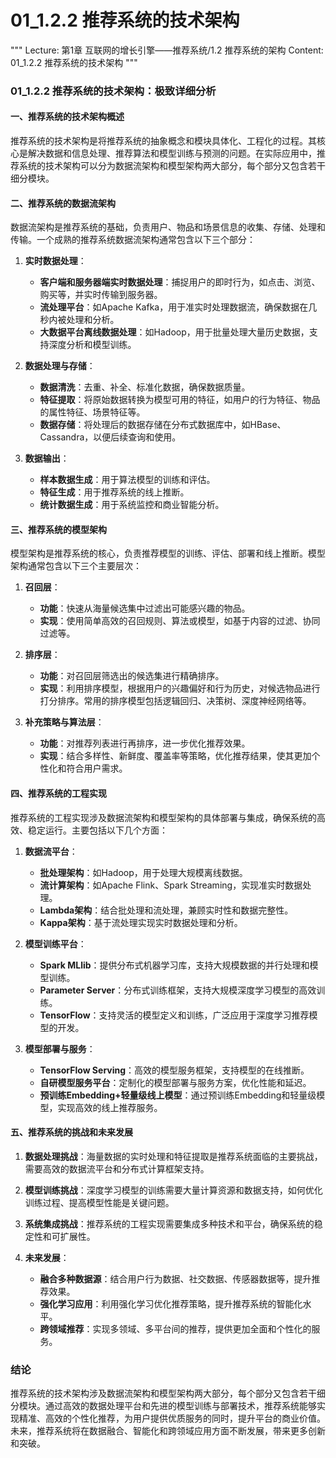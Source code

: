 # 01_1.2.2 推荐系统的技术架构

"""
Lecture: 第1章 互联网的增长引擎——推荐系统/1.2 推荐系统的架构
Content: 01_1.2.2 推荐系统的技术架构
"""

### 01_1.2.2 推荐系统的技术架构：极致详细分析

#### 一、推荐系统的技术架构概述

推荐系统的技术架构是将推荐系统的抽象概念和模块具体化、工程化的过程。其核心是解决数据和信息处理、推荐算法和模型训练与预测的问题。在实际应用中，推荐系统的技术架构可以分为数据流架构和模型架构两大部分，每个部分又包含若干细分模块。

#### 二、推荐系统的数据流架构

数据流架构是推荐系统的基础，负责用户、物品和场景信息的收集、存储、处理和传输。一个成熟的推荐系统数据流架构通常包含以下三个部分：

1. **实时数据处理**：
   - **客户端和服务器端实时数据处理**：捕捉用户的即时行为，如点击、浏览、购买等，并实时传输到服务器。
   - **流处理平台**：如Apache Kafka，用于准实时处理数据流，确保数据在几秒内被处理和分析。
   - **大数据平台离线数据处理**：如Hadoop，用于批量处理大量历史数据，支持深度分析和模型训练。

2. **数据处理与存储**：
   - **数据清洗**：去重、补全、标准化数据，确保数据质量。
   - **特征提取**：将原始数据转换为模型可用的特征，如用户的行为特征、物品的属性特征、场景特征等。
   - **数据存储**：将处理后的数据存储在分布式数据库中，如HBase、Cassandra，以便后续查询和使用。

3. **数据输出**：
   - **样本数据生成**：用于算法模型的训练和评估。
   - **特征生成**：用于推荐系统的线上推断。
   - **统计数据生成**：用于系统监控和商业智能分析。

#### 三、推荐系统的模型架构

模型架构是推荐系统的核心，负责推荐模型的训练、评估、部署和线上推断。模型架构通常包含以下三个主要层次：

1. **召回层**：
   - **功能**：快速从海量候选集中过滤出可能感兴趣的物品。
   - **实现**：使用简单高效的召回规则、算法或模型，如基于内容的过滤、协同过滤等。

2. **排序层**：
   - **功能**：对召回层筛选出的候选集进行精确排序。
   - **实现**：利用排序模型，根据用户的兴趣偏好和行为历史，对候选物品进行打分排序。常用的排序模型包括逻辑回归、决策树、深度神经网络等。

3. **补充策略与算法层**：
   - **功能**：对推荐列表进行再排序，进一步优化推荐效果。
   - **实现**：结合多样性、新鲜度、覆盖率等策略，优化推荐结果，使其更加个性化和符合用户需求。

#### 四、推荐系统的工程实现

推荐系统的工程实现涉及数据流架构和模型架构的具体部署与集成，确保系统的高效、稳定运行。主要包括以下几个方面：

1. **数据流平台**：
   - **批处理架构**：如Hadoop，用于处理大规模离线数据。
   - **流计算架构**：如Apache Flink、Spark Streaming，实现准实时数据处理。
   - **Lambda架构**：结合批处理和流处理，兼顾实时性和数据完整性。
   - **Kappa架构**：基于流处理实现实时数据处理和分析。

2. **模型训练平台**：
   - **Spark MLlib**：提供分布式机器学习库，支持大规模数据的并行处理和模型训练。
   - **Parameter Server**：分布式训练框架，支持大规模深度学习模型的高效训练。
   - **TensorFlow**：支持灵活的模型定义和训练，广泛应用于深度学习推荐模型的开发。

3. **模型部署与服务**：
   - **TensorFlow Serving**：高效的模型服务框架，支持模型的在线推断。
   - **自研模型服务平台**：定制化的模型部署与服务方案，优化性能和延迟。
   - **预训练Embedding+轻量级线上模型**：通过预训练Embedding和轻量级模型，实现高效的线上推荐服务。

#### 五、推荐系统的挑战和未来发展

1. **数据处理挑战**：海量数据的实时处理和特征提取是推荐系统面临的主要挑战，需要高效的数据流平台和分布式计算框架支持。

2. **模型训练挑战**：深度学习模型的训练需要大量计算资源和数据支持，如何优化训练过程、提高模型性能是关键问题。

3. **系统集成挑战**：推荐系统的工程实现需要集成多种技术和平台，确保系统的稳定性和可扩展性。

4. **未来发展**：
   - **融合多种数据源**：结合用户行为数据、社交数据、传感器数据等，提升推荐效果。
   - **强化学习应用**：利用强化学习优化推荐策略，提升推荐系统的智能化水平。
   - **跨领域推荐**：实现多领域、多平台间的推荐，提供更加全面和个性化的服务。

### 结论

推荐系统的技术架构涉及数据流架构和模型架构两大部分，每个部分又包含若干细分模块。通过高效的数据处理平台和先进的模型训练与部署技术，推荐系统能够实现精准、高效的个性化推荐，为用户提供优质服务的同时，提升平台的商业价值。未来，推荐系统将在数据融合、智能化和跨领域应用方面不断发展，带来更多创新和突破。